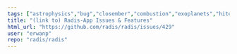 ```yaml
---
tags: ["astrophysics","bug","closember","combustion","exoplanets","hitemp","hitran","infrared","plasma","plasma-physics","radiation","spectra","spectroscopy","💡gsoc","😎."]
title: "(link to) Radis-App Issues & Features"
html_url: "https://github.com/radis/radis/issues/429"
user: "erwanp"
repo: "radis/radis"
---
```


